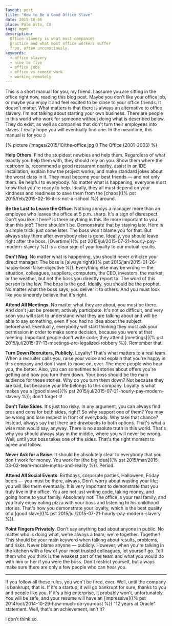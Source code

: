 ```yaml
---
layout: post
title: "How to Be a Good Office Slave"
date: 2015-10-06
place: Palo Alto, CA
tags: mgmt
description:
  Office slavery is what most companies
  practice and what most office workers suffer
  from, often unconsciously.
keywords:
  - office slavery
  - nine to five
  - office jobs
  - office vs remote work
  - working remotely
---
```


This is a short manual for you, my friend. I assume you are sitting in the
office right now, reading this blog post. Maybe you don't like
your office job, or maybe you enjoy it and feel excited to be
close to your office friends. It doesn't matter. What matters is that
there is always an alternative to office slavery. I'm not talking about
starting your own business. There are people in this world who work
for someone without doing what is described below. They do exist,
as well as companies that don't turn their employees into slaves. I really hope
you will eventually find one. In the meantime, this manual is for you :)

<!--more-->

{% picture /images/2015/10/the-office.jpg 0 The Office (2001–2003) %}

**Help Others**.
Find the stupidest newbies and help them. Regardless of what exactly
you help them with, they should rely on you. Show them where the restroom is,
recommend a good restaurant nearby, assist in an IDE installation,
explain how the project works, and make standard jokes about the worst
class in it. They must become your best friends &mdash; and not only them. Be
helpful to everybody. No matter what is happening, everyone must know
that you're ready to help. Ideally, they all must depend on your
kindness and readiness to save them from the
[chaos]({% pst 2015/feb/2015-02-16-it-is-not-a-school %}) around.

**Be the Last to Leave the Office**.
Nothing annoys a manager more than an employee who leaves the office
at 5 p.m. sharp. It's a sign of disrespect. Don't you like it here? Is there
anything in this life more important to you than this job? There shouldn't be.
Demonstrate that by staying late. Here is a simple trick:
just come later. The boss won't blame you for that. But always stay there
after everybody else is gone. Ideally, you should leave right after the boss.
[Overtime]({% pst 2015/jul/2015-07-21-hourly-pay-modern-slavery %})
is a clear sign of your loyalty to our mutual results.

**Don't Nag**.
No matter what is happening, you should never criticize your direct manager. The
boss is [always right]({% pst 2015/jan/2015-01-26-happy-boss-false-objective %}).
Everything else may be wrong &mdash; the situation,
colleagues, suppliers, computers, the CEO, investors, the market, or the weather,
but not the boss you directly report to.
The word of this person is the law. The boss is the god. Ideally, you should
be the prophet. No matter what the boss says, you deliver
it to others. And you must look like you sincerely believe that it's right.

**Attend All Meetings**.
No matter what they are about, you must be there. And don't just be present;
actively participate. It's not so difficult, and very soon you will
start to understand what they are talking about and will be able to say
something, even if you had no idea about the subject beforehand. Eventually,
everybody will start thinking they must ask your permission in order
to make some decision, because you were at that meeting. Important people
don't write code; they attend
[meetings]({% pst 2015/jul/2015-07-13-meetings-are-legalized-robbery %}). Remember that.

**Turn Down Recruiters, Publicly**.
Loyalty! That's what matters to a real team. When a recruiter calls you,
raise your voice and explain that you're happy in this company and don't
want to move on, ever. The more people who hear you, the better. Also,
you can sometimes tell stories about offers you're getting
and how you turn them down. Your boss should be the main
audience for these stories. Why do you turn them down? Not because they are
bad, but because your life belongs to this company.
Loyalty is what makes you a
[good slave]({% pst 2015/jul/2015-07-21-hourly-pay-modern-slavery %}); don't forget it!

**Don't Take Sides**.
It's just too risky. In any argument, you can always find pros and cons
for both sides, right? So why support one of them? You may be wrong and
lose respect in front of everybody. Why take that chance? Instead, always
say that there are drawbacks to both options. That's what a wise man would
say, anyway. There is no absolute truth in this world. That's why you should
always stay in the middle, where you will never be wrong. Well, until your boss
takes one of the sides. That's the right moment to agree and follow.

**Never Ask for a Raise**.
It should be absolutely clear to everybody that you don't work for money. You
work for [the big idea]({% pst 2015/mar/2015-03-02-team-morale-myths-and-reality %}).
Period.

**Attend All Social Events**.
Birthdays, corporate parties, Halloween, Friday beers &mdash; you must be
there, always. Don't worry about wasting your life; you will like
them eventually. It is very important to demonstrate that you truly live in the
office. You are not just writing code, taking money, and going home to your family.
Absolutely not! The office is your real family, and you truly enjoy eating
pizza with your boss and listening to his childhood stories. That's how
you demonstrate your loyalty, which is the best quality of a
[good slave]({% pst 2015/jul/2015-07-21-hourly-pay-modern-slavery %}).

**Point Fingers Privately**.
Don't say anything bad about anyone in public. No matter who is doing what,
we're always a team; we're together. Together! This should be your main
keyword when talking about results, problems, and risks. Never blame anyone &mdash;
publicly. However, when you're talking in the kitchen with a few of your most trusted
colleagues, let yourself go. Tell them who you think is the weakest part
of the team and what you would do with him or her if you were the boss.
Don't restrict yourself, but always make sure there are only a few people who can hear you.

<hr/>

If you follow all these rules, you won't be fired, ever. Well, until
the company is bankrupt, that is. If it's a startup, it will go bankrupt for sure,
thanks to you and people like you. If it's a big enterprise, it probably won't, unfortunately.
You will be safe, and your resume will have an
[impressive]({% pst 2014/oct/2014-10-29-how-much-do-you-cost %})
"12 years at Oracle" statement. Well, that's an achievement, isn't it?

I don't think so.
